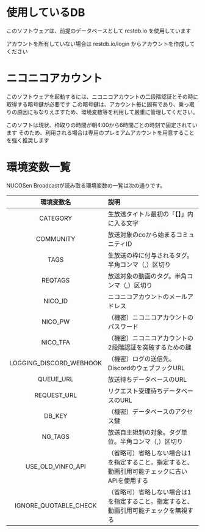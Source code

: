 # 使用しているDB
このソフトウェアは、前提のデータベースとして restdb.io を使用しています

アカウントを所有していない場合は restdb.io/login からアカウントを作成してください
# ニコニコアカウント
このソフトウェアを起動するには、ニコニコアカウントの二段階認証とその時に取得する暗号鍵が必要です
この暗号鍵は、アカウント毎に固有であり、乗っ取りの原因にもなりえますため、環境変数等を利用して厳重に管理してください。

このソフトは現状、枠取りの時間が朝4:00から6時間ごとの時刻で固定されています
そのため、利用される場合は専用のプレミアムアカウントを用意することを強く推奨します
# 環境変数一覧
NUCOSen Broadcastが読み取る環境変数の一覧は次の通りです。

| 環境変数名 | 説明 |
| :--: | :-- |
| CATEGORY | 生放送タイトル最初の「【】」内に入る文字 |
| COMMUNITY | 放送対象のcoから始まるコミュニティID |
| TAGS | 生放送の枠に付与されるタグ。半角コンマ（,）区切り |
| REQTAGS | 放送対象の動画のタグ。半角コンマ（,）区切り |
| NICO_ID | ニコニコアカウントのメールアドレス |
| NICO_PW | （機密）ニコニコアカウントのパスワード |
| NICO_TFA | （機密）ニコニコアカウントの2段階認証を突破するための鍵 |
| LOGGING_DISCORD_WEBHOOK | （機密）ログの送信先。DiscordのウェブフックURL |
| QUEUE_URL | 放送待ちデータベースのURL |
| REQUEST_URL | リクエスト受理待ちデータベースのURL |
| DB_KEY | （機密）データベースのアクセス鍵 |
| NG_TAGS | 放送自主規制の対象。タグ単位。半角コンマ（,）区切り |
| USE_OLD_VINFO_API | （省略可）省略しない場合は1を指定すること。指定すると、動画引用可能チェックに古いAPIを使用する |
| IGNORE_QUOTABLE_CHECK | （省略可）省略しない場合は1を指定すること。指定すると、動画引用可能チェックを無視する |
